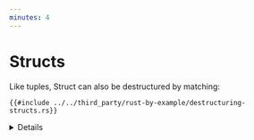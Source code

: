 ```yaml
---
minutes: 4
---
```


# Structs

Like tuples, Struct can also be destructured by matching:

```rust,editable
{{#include ../../third_party/rust-by-example/destructuring-structs.rs}}
```

<details>

- Change the literal values in `foo` to match with the other patterns.
- Add a new field to `Foo` and make changes to the pattern as needed.
- The distinction between a capture and a constant expression can be hard to
  spot. Try changing the `2` in the second arm to a variable, and see that it
  subtly doesn't work. Change it to a `const` and see it working again.

</details>
